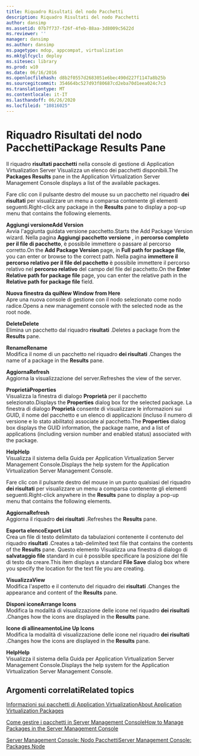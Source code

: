 ```yaml
---
title: Riquadro Risultati del nodo Pacchetti
description: Riquadro Risultati del nodo Pacchetti
author: dansimp
ms.assetid: 07b7f737-f26f-4feb-88aa-3d8009c5622d
ms.reviewer: ''
manager: dansimp
ms.author: dansimp
ms.pagetype: mdop, appcompat, virtualization
ms.mktglfcycl: deploy
ms.sitesec: library
ms.prod: w10
ms.date: 06/16/2016
ms.openlocfilehash: d8b2f0557d2683051e6bec490d227f1147a8b25b
ms.sourcegitcommit: 354664bc527d93f80687cd2eba70d1eea024c7c3
ms.translationtype: MT
ms.contentlocale: it-IT
ms.lasthandoff: 06/26/2020
ms.locfileid: "10816025"
---
```

# <span data-ttu-id="f4f56-103">Riquadro Risultati del nodo Pacchetti</span><span class="sxs-lookup"><span data-stu-id="f4f56-103">Package Results Pane</span></span>


<span data-ttu-id="f4f56-104">Il riquadro **risultati pacchetti** nella console di gestione di Application Virtualization Server Visualizza un elenco dei pacchetti disponibili.</span><span class="sxs-lookup"><span data-stu-id="f4f56-104">The **Packages Results** pane in the Application Virtualization Server Management Console displays a list of the available packages.</span></span>

<span data-ttu-id="f4f56-105">Fare clic con il pulsante destro del mouse su un pacchetto nel riquadro **dei risultati** per visualizzare un menu a comparsa contenente gli elementi seguenti.</span><span class="sxs-lookup"><span data-stu-id="f4f56-105">Right-click any package in the **Results** pane to display a pop-up menu that contains the following elements.</span></span>

<a href="" id="add-version"></a>**<span data-ttu-id="f4f56-106">Aggiungi versione</span><span class="sxs-lookup"><span data-stu-id="f4f56-106">Add Version</span></span>**  
<span data-ttu-id="f4f56-107">Avvia l'aggiunta guidata versione pacchetto.</span><span class="sxs-lookup"><span data-stu-id="f4f56-107">Starts the Add Package Version wizard.</span></span> <span data-ttu-id="f4f56-108">Nella pagina **Aggiungi pacchetto versione** , in **percorso completo per il file di pacchetto**, è possibile immettere o passare al percorso corretto.</span><span class="sxs-lookup"><span data-stu-id="f4f56-108">On the **Add Package Version** page, in **Full path for package file**, you can enter or browse to the correct path.</span></span> <span data-ttu-id="f4f56-109">Nella pagina **immettere il percorso relativo per il file del pacchetto** è possibile immettere il percorso relativo nel **percorso relativo** del campo del file del pacchetto.</span><span class="sxs-lookup"><span data-stu-id="f4f56-109">On the **Enter Relative path for package file** page, you can enter the relative path in the **Relative path for package file** field.</span></span>

<a href="" id="new-window-from-here"></a>**<span data-ttu-id="f4f56-110">Nuova finestra da qui</span><span class="sxs-lookup"><span data-stu-id="f4f56-110">New Window from Here</span></span>**  
<span data-ttu-id="f4f56-111">Apre una nuova console di gestione con il nodo selezionato come nodo radice.</span><span class="sxs-lookup"><span data-stu-id="f4f56-111">Opens a new management console with the selected node as the root node.</span></span>

<a href="" id="delete"></a>**<span data-ttu-id="f4f56-112">Delete</span><span class="sxs-lookup"><span data-stu-id="f4f56-112">Delete</span></span>**  
<span data-ttu-id="f4f56-113">Elimina un pacchetto dal riquadro **risultati** .</span><span class="sxs-lookup"><span data-stu-id="f4f56-113">Deletes a package from the **Results** pane.</span></span>

<a href="" id="rename"></a>**<span data-ttu-id="f4f56-114">Rename</span><span class="sxs-lookup"><span data-stu-id="f4f56-114">Rename</span></span>**  
<span data-ttu-id="f4f56-115">Modifica il nome di un pacchetto nel riquadro **dei risultati** .</span><span class="sxs-lookup"><span data-stu-id="f4f56-115">Changes the name of a package in the **Results** pane.</span></span>

<a href="" id="refresh"></a>**<span data-ttu-id="f4f56-116">Aggiorna</span><span class="sxs-lookup"><span data-stu-id="f4f56-116">Refresh</span></span>**  
<span data-ttu-id="f4f56-117">Aggiorna la visualizzazione del server.</span><span class="sxs-lookup"><span data-stu-id="f4f56-117">Refreshes the view of the server.</span></span>

<a href="" id="properties"></a>**<span data-ttu-id="f4f56-118">Proprietà</span><span class="sxs-lookup"><span data-stu-id="f4f56-118">Properties</span></span>**  
<span data-ttu-id="f4f56-119">Visualizza la finestra di dialogo **Proprietà** per il pacchetto selezionato.</span><span class="sxs-lookup"><span data-stu-id="f4f56-119">Displays the **Properties** dialog box for the selected package.</span></span> <span data-ttu-id="f4f56-120">La finestra di dialogo **Proprietà** consente di visualizzare le informazioni sui GUID, il nome del pacchetto e un elenco di applicazioni (incluso il numero di versione e lo stato abilitato) associate al pacchetto.</span><span class="sxs-lookup"><span data-stu-id="f4f56-120">The **Properties** dialog box displays the GUID information, the package name, and a list of applications (including version number and enabled status) associated with the package.</span></span>

<a href="" id="help"></a>**<span data-ttu-id="f4f56-121">Help</span><span class="sxs-lookup"><span data-stu-id="f4f56-121">Help</span></span>**  
<span data-ttu-id="f4f56-122">Visualizza il sistema della Guida per Application Virtualization Server Management Console.</span><span class="sxs-lookup"><span data-stu-id="f4f56-122">Displays the help system for the Application Virtualization Server Management Console.</span></span>

<span data-ttu-id="f4f56-123">Fare clic con il pulsante destro del mouse in un punto qualsiasi del riquadro **dei risultati** per visualizzare un menu a comparsa contenente gli elementi seguenti.</span><span class="sxs-lookup"><span data-stu-id="f4f56-123">Right-click anywhere in the **Results** pane to display a pop-up menu that contains the following elements.</span></span>

<a href="" id="refresh"></a>**<span data-ttu-id="f4f56-124">Aggiorna</span><span class="sxs-lookup"><span data-stu-id="f4f56-124">Refresh</span></span>**  
<span data-ttu-id="f4f56-125">Aggiorna il riquadro **dei risultati** .</span><span class="sxs-lookup"><span data-stu-id="f4f56-125">Refreshes the **Results** pane.</span></span>

<a href="" id="export-list"></a>**<span data-ttu-id="f4f56-126">Esporta elenco</span><span class="sxs-lookup"><span data-stu-id="f4f56-126">Export List</span></span>**  
<span data-ttu-id="f4f56-127">Crea un file di testo delimitato da tabulazioni contenente il contenuto del riquadro **risultati** .</span><span class="sxs-lookup"><span data-stu-id="f4f56-127">Creates a tab-delimited text file that contains the contents of the **Results** pane.</span></span> <span data-ttu-id="f4f56-128">Questo elemento Visualizza una finestra di dialogo di **salvataggio file** standard in cui è possibile specificare la posizione del file di testo da creare.</span><span class="sxs-lookup"><span data-stu-id="f4f56-128">This item displays a standard **File Save** dialog box where you specify the location for the text file you are creating.</span></span>

<a href="" id="view"></a>**<span data-ttu-id="f4f56-129">Visualizza</span><span class="sxs-lookup"><span data-stu-id="f4f56-129">View</span></span>**  
<span data-ttu-id="f4f56-130">Modifica l'aspetto e il contenuto del riquadro dei **risultati** .</span><span class="sxs-lookup"><span data-stu-id="f4f56-130">Changes the appearance and content of the **Results** pane.</span></span>

<a href="" id="arrange-icons"></a>**<span data-ttu-id="f4f56-131">Disponi icone</span><span class="sxs-lookup"><span data-stu-id="f4f56-131">Arrange Icons</span></span>**  
<span data-ttu-id="f4f56-132">Modifica la modalità di visualizzazione delle icone nel riquadro **dei risultati** .</span><span class="sxs-lookup"><span data-stu-id="f4f56-132">Changes how the icons are displayed in the **Results** pane.</span></span>

<a href="" id="line-up-icons"></a>**<span data-ttu-id="f4f56-133">Icone di allineamento</span><span class="sxs-lookup"><span data-stu-id="f4f56-133">Line Up Icons</span></span>**  
<span data-ttu-id="f4f56-134">Modifica la modalità di visualizzazione delle icone nel riquadro **dei risultati** .</span><span class="sxs-lookup"><span data-stu-id="f4f56-134">Changes how the icons are displayed in the **Results** pane.</span></span>

<a href="" id="help"></a>**<span data-ttu-id="f4f56-135">Help</span><span class="sxs-lookup"><span data-stu-id="f4f56-135">Help</span></span>**  
<span data-ttu-id="f4f56-136">Visualizza il sistema della Guida per Application Virtualization Server Management Console.</span><span class="sxs-lookup"><span data-stu-id="f4f56-136">Displays the help system for the Application Virtualization Server Management Console.</span></span>

## <span data-ttu-id="f4f56-137">Argomenti correlati</span><span class="sxs-lookup"><span data-stu-id="f4f56-137">Related topics</span></span>


[<span data-ttu-id="f4f56-138">Informazioni sui pacchetti di Application Virtualization</span><span class="sxs-lookup"><span data-stu-id="f4f56-138">About Application Virtualization Packages</span></span>](about-application-virtualization-packages.md)

[<span data-ttu-id="f4f56-139">Come gestire i pacchetti in Server Management Console</span><span class="sxs-lookup"><span data-stu-id="f4f56-139">How to Manage Packages in the Server Management Console</span></span>](how-to-manage-packages-in-the-server-management-console.md)

[<span data-ttu-id="f4f56-140">Server Management Console: Nodo Pacchetti</span><span class="sxs-lookup"><span data-stu-id="f4f56-140">Server Management Console: Packages Node</span></span>](server-management-console-packages-node.md)

 

 






